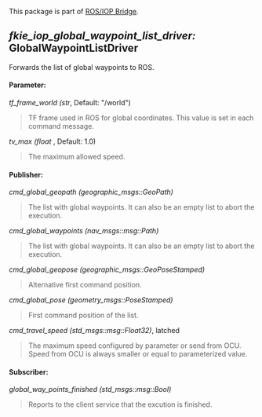 This package is part of [ROS/IOP Bridge](https://github.com/fkie/iop_core/blob/master/README.md).


## _fkie_iop_global_waypoint_list_driver:_ GlobalWaypointListDriver

Forwards the list of global waypoints to ROS.

#### Parameter:

_tf_frame_world (str_, Default: "/world")

> TF frame used in ROS for global coordinates. This value is set in each command message.

_tv_max (float_ , Default: 1.0)

> The maximum allowed speed.

#### Publisher:

_cmd_global_geopath (geographic_msgs::GeoPath)_

> The list with global waypoints. It can also be an empty list to abort the execution.

_cmd_global_waypoints (nav_msgs::msg::Path)_

> The list with global waypoints. It can also be an empty list to abort the execution.

_cmd_global_geopose (geographic_msgs::GeoPoseStamped)_

> Alternative first command position.

_cmd_global_pose (geometry_msgs::PoseStamped)_

> First command position of the list.

_cmd_travel_speed (std_msgs::msg::Float32)_, latched

> The maximum speed configured by parameter or send from OCU. Speed from OCU is always smaller or equal to parameterized value.

#### Subscriber:

_global_way_points_finished (std_msgs::msg::Bool)_

> Reports to the client service that the excution is finished.

